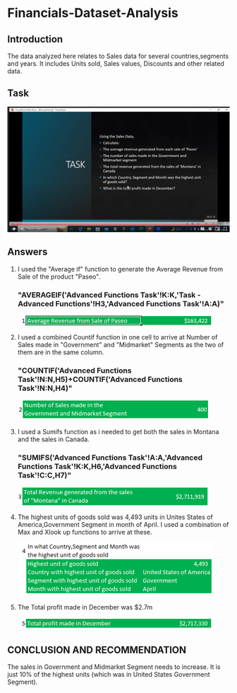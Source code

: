 # Financials-Dataset-Analysis

## Introduction
The data analyzed here relates to Sales data for several countries,segments and years. It includes Units sold, Sales values, Discounts and other related data.

## Task 
![](FinancialsTask.PNG)

## Answers
1. I used the "Average if" function to generate the Average Revenue from Sale of the product "Paseo".
   ### "AVERAGEIF('Advanced Functions Task'!K:K,'Task - Advanced Functions'!H3,'Advanced Functions Task'!A:A)"
   
   ![](FST1.PNG)
2. I used a combined Countif function in one cell to arrive at Number of Sales made in "Government" and "Midmarket" Segments as the two of them are 
   in the same column.
   ### "COUNTIF('Advanced Functions Task'!N:N,H5)+COUNTIF('Advanced Functions Task'!N:N,H4)"
   
   ![](FST2.PNG)
3.  I used a Sumifs function as i needed to get both the sales in Montana and the sales in Canada.
     ### "SUMIFS('Advanced Functions Task'!A:A,'Advanced Functions Task'!K:K,H6,'Advanced Functions Task'!C:C,H7)"

       ![](FST3.PNG)
   
5. The highest units of goods sold was 4,493 units in Unites States of America,Government Segment in month of April.
    I used a combination of Max and Xlook up functions to arrive at these.

   
   ![](FST4.PNG)

   
6. The Total profit made in December was $2.7m
   
   ![](FST5.PNG)

## CONCLUSION AND RECOMMENDATION
  The sales in Government and Midmarket Segment needs to increase. It is just 10% of the highest units (which was in United States Government Segment).

   
